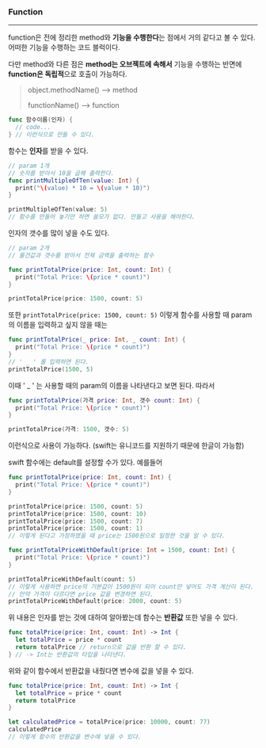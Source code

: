 ### Function

---

function은 전에 정리한 method와 **기능을 수행한다**는 점에서 거의 같다고 볼 수 있다. 어떠한 기능을 수행하는 코드 블럭이다.

다만 method와 다른 점은 **method는 오브젝트에 속해서** 기능을 수행하는 반면에 **function은 독립적**으로 호출이 가능하다.

> object.methodName() --> method
>
> functionName() --> function

``` swift
func 함수이름(인자) {
  // code...
} // 이런식으로 만들 수 있다.
```

함수는 **인자**를 받을 수 있다.

``` swift
// param 1개
// 숫자를 받아서 10을 곱해 출력한다.
func printMultipleOfTen(value: Int) {
  print("\(value) * 10 = \(value * 10)")
}

printMultipleOfTen(value: 5)
// 함수를 만들어 놓기만 하면 쓸모가 없다. 만들고 사용을 해야한다.
```

인자의 갯수를 많이 넣을 수도 있다.

``` swift
// param 2개
// 물건값과 갯수를 받아서 전체 금액을 출력하는 함수

func printTotalPrice(price: Int, count: Int) {
  print("Total Price: \(price * count)")
}

printTotalPrice(price: 1500, count: 5)
```

또한 `printTotalPrice(price: 1500, count: 5)` 이렇게 함수를 사용할 때 param의 이름을 입력하고 싶지 않을 때는

``` swift
func printTotalPrice(_ price: Int, _ count: Int) {
  print("Total Price: \(price * count)")
}
// ' _ ' 를 입력하면 된다.
printTotalPrice(1500, 5)
```

이때 ' _ ' 는 사용할 때의 param의 이름을 나타낸다고 보면 된다. 따라서

``` swift
func printTotalPrice(가격 price: Int, 갯수 count: Int) {
  print("Total Price: \(price * count)")
}

printTotalPrice(가격: 1500, 갯수: 5)
```

이런식으로 사용이 가능하다. (swift는 유니코드를 지원하기 때문에 한글이 가능함)

swift 함수에는 default를 설정할 수가 있다. 예를들어

``` swift
func printTotalPrice(price: Int, count: Int) {
  print("Total Price: \(price * count)")
}

printTotalPrice(price: 1500, count: 5)
printTotalPrice(price: 1500, count: 10)
printTotalPrice(price: 1500, count: 7)
printTotalPrice(price: 1500, count: 1)
// 이렇게 된다고 가정하였을 때 price는 1500원으로 일정한 것을 알 수 있다.

func printTotalPriceWithDefault(price: Int = 1500, count: Int) {
  print("Total Price: \(price * count)")
}

printTotalPriceWithDefault(count: 5)
// 이렇게 사용하면 price의 기본값이 1500원이 되어 count만 넣어도 가격 계산이 된다.
// 만약 가격이 다르다면 price 값을 변경하면 된다.
printTotalPriceWithDefault(price: 2000, count: 5)
```

위 내용은 인자를 받는 것에 대하여 알아봤는데 함수는 **반환값** 또한 넣을 수 있다.

``` swift
func totalPrice(price: Int, count: Int) -> Int {
  let totalPrice = price * count
  return totalPrice // return으로 값을 반환 할 수 있다.
} // -> Int는 반환값의 타입을 나타낸다.
```

위와 같이 함수에서 반환값을 내줬다면 변수에 값을 넣을 수 있다.

``` swift
func totalPrice(price: Int, count: Int) -> Int {
  let totalPrice = price * count
  return totalPrice
}

let calculatedPrice = totalPrice(price: 10000, count: 77)
calculatedPrice
// 이렇게 함수의 반환값을 변수에 넣을 수 있다.
```

